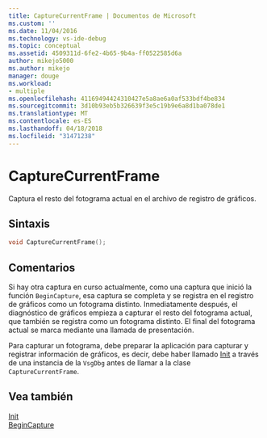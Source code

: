 ```yaml
---
title: CaptureCurrentFrame | Documentos de Microsoft
ms.custom: ''
ms.date: 11/04/2016
ms.technology: vs-ide-debug
ms.topic: conceptual
ms.assetid: 4509311d-6fe2-4b65-9b4a-ff0522585d6a
author: mikejo5000
ms.author: mikejo
manager: douge
ms.workload:
- multiple
ms.openlocfilehash: 41169494424310427e5a8ae6a0af533bdf4be834
ms.sourcegitcommit: 3d10b93eb5b326639f3e5c19b9e6a8d1ba078de1
ms.translationtype: MT
ms.contentlocale: es-ES
ms.lasthandoff: 04/18/2018
ms.locfileid: "31471238"
---
```

# <a name="capturecurrentframe"></a>CaptureCurrentFrame
Captura el resto del fotograma actual en el archivo de registro de gráficos.  
  
## <a name="syntax"></a>Sintaxis  
  
```C++  
void CaptureCurrentFrame();  
```  
  
## <a name="remarks"></a>Comentarios  
 Si hay otra captura en curso actualmente, como una captura que inició la función `BeginCapture`, esa captura se completa y se registra en el registro de gráficos como un fotograma distinto. Inmediatamente después, el diagnóstico de gráficos empieza a capturar el resto del fotograma actual, que también se registra como un fotograma distinto. El final del fotograma actual se marca mediante una llamada de presentación.  
  
 Para capturar un fotograma, debe preparar la aplicación para capturar y registrar información de gráficos, es decir, debe haber llamado [Init](init.md) a través de una instancia de la `VsgDbg` antes de llamar a la clase `CaptureCurrentFrame`.  
  
## <a name="see-also"></a>Vea también  
 [Init](init.md)   
 [BeginCapture](begincapture.md)